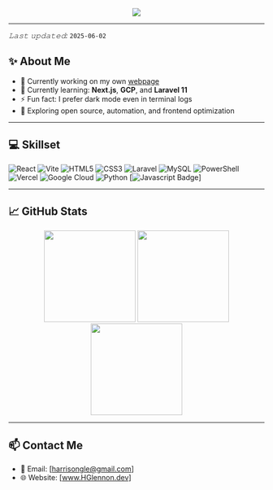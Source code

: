 <p align="center">
  <img src="https://readme-typing-svg.herokuapp.com?font=Fira+Code&size=24&duration=3000&pause=1000&center=true&width=435&lines=Hi+there+%F0%9F%91%8B;I'm+HGlennon;Welcome+to+my+GitHub+Profile!" />
</p>

---

<!-- AUTO-LAST-UPDATED -->
*𝙻𝚊𝚜𝚝 𝚞𝚙𝚍𝚊𝚝𝚎𝚍:* `2025-06-02`
<!-- /AUTO-LAST-UPDATED -->

## ✨ About Me

- 💼 Currently working on my own [webpage](https://www.HGlennon.dev)
- 🌱 Currently learning: **Next.js**, **GCP**, and **Laravel 11**
- ⚡ Fun fact: I prefer dark mode even in terminal logs
- 🔭 Exploring open source, automation, and frontend optimization

---

## 💻 Skillset
![React](https://img.shields.io/badge/react-%2320232a.svg?style=for-the-badge&logo=react&logoColor=%2361DAFB)
![Vite](https://img.shields.io/badge/vite-%23646CFF.svg?style=for-the-badge&logo=vite&logoColor=white)
![HTML5](https://img.shields.io/badge/html5-%23E34F26.svg?style=for-the-badge&logo=html5&logoColor=white)
![CSS3](https://img.shields.io/badge/css3-%231572B6.svg?style=for-the-badge&logo=css3&logoColor=white)
![Laravel](https://img.shields.io/badge/Laravel-11+-FF2D20?style=for-the-badge&logo=laravel)
![MySQL](https://img.shields.io/badge/MySQL-4479A1?style=for-the-badge&logo=mysql&logoColor=white)
![PowerShell](https://img.shields.io/badge/PowerShell-%235391FE.svg?style=for-the-badge&logo=powershell&logoColor=white)
![Vercel](https://img.shields.io/badge/vercel-%23000000.svg?style=for-the-badge&logo=vercel&logoColor=white)
![Google Cloud](https://img.shields.io/badge/GoogleCloud-%234285F4.svg?style=for-the-badge&logo=google-cloud&logoColor=white)
![Python](https://img.shields.io/badge/python-3670A0?style=for-the-badge&logo=python&logoColor=ffdd54)
[![Javascript Badge](https://img.shields.io/badge/-Javascript-F0DB4F?style=for-the-badge&labelColor=black&logo=javascript&logoColor=F0DB4F)]

---

## 📈 GitHub Stats

<p align="center">
  <img height="180em" src="https://github-readme-stats.vercel.app/api?username=HGlennon&show_icons=true&hide_border=true&theme=github_dark" />
  <img height="180em" src="https://github-readme-stats.vercel.app/api/top-langs/?username=HGlennon&layout=compact&hide_border=true&theme=github_dark" />
  <img height="180em" src="https://github-readme-streak-stats.herokuapp.com/?user=HGlennon&hide_border=true&theme=github_dark" />
</p>

---

## 📫 Contact Me

- 💌 Email: [harrisongle@gmail.com]
- 🌐 Website: [www.HGlennon.dev]
<!--
**HGlennon/HGlennon** is a ✨ _special_ ✨ repository because its *𝙻𝚊𝚜𝚝 𝚖𝚊𝚗𝚞𝚊𝚕𝚕𝚢 𝚞𝚙𝚍𝚊𝚝𝚎𝚍:* *𝙻𝚊𝚜𝚝 𝚖𝚊𝚗𝚞𝚊𝚕𝚕𝚢 𝚞𝚙𝚍𝚊𝚝𝚎𝚍:* *𝙻𝚊𝚜𝚝 𝚖𝚊𝚗𝚞𝚊𝚕𝚕𝚢 𝚞𝚙𝚍𝚊𝚝𝚎𝚍:* *𝙻𝚊𝚜𝚝 𝚖𝚊𝚗𝚞𝚊𝚕𝚕𝚢 𝚞𝚙𝚍𝚊𝚝𝚎𝚍:* *𝙻𝚊𝚜𝚝 𝚖𝚊𝚗𝚞𝚊𝚕𝚕𝚢 𝚞𝚙𝚍𝚊𝚝𝚎𝚍:* *𝙻𝚊𝚜𝚝 𝚖𝚊𝚗𝚞𝚊𝚕𝚕𝚢 𝚞𝚙𝚍𝚊𝚝𝚎𝚍:* *𝙻𝚊𝚜𝚝 𝚖𝚊𝚗𝚞𝚊𝚕𝚕𝚢 𝚞𝚙𝚍𝚊𝚝𝚎𝚍:* *𝙻𝚊𝚜𝚝 𝚖𝚊𝚗𝚞𝚊𝚕𝚕𝚢 𝚞𝚙𝚍𝚊𝚝𝚎𝚍:* *𝙻𝚊𝚜𝚝 𝚖𝚊𝚗𝚞𝚊𝚕𝚕𝚢 𝚞𝚙𝚍𝚊𝚝𝚎𝚍:* *𝙻𝚊𝚜𝚝 𝚖𝚊𝚗𝚞𝚊𝚕𝚕𝚢 𝚞𝚙𝚍𝚊𝚝𝚎𝚍:* *𝙻𝚊𝚜𝚝 𝚖𝚊𝚗𝚞𝚊𝚕𝚕𝚢 𝚞𝚙𝚍𝚊𝚝𝚎𝚍:* *𝙻𝚊𝚜𝚝 𝚖𝚊𝚗𝚞𝚊𝚕𝚕𝚢 𝚞𝚙𝚍𝚊𝚝𝚎𝚍:* *𝙻𝚊𝚜𝚝 𝚖𝚊𝚗𝚞𝚊𝚕𝚕𝚢 𝚞𝚙𝚍𝚊𝚝𝚎𝚍:* *𝙻𝚊𝚜𝚝 𝚖𝚊𝚗𝚞𝚊𝚕𝚕𝚢 𝚞𝚙𝚍𝚊𝚝𝚎𝚍:* *𝙻𝚊𝚜𝚝 𝚖𝚊𝚗𝚞𝚊𝚕𝚕𝚢 𝚞𝚙𝚍𝚊𝚝𝚎𝚍:* *𝙻𝚊𝚜𝚝 𝚖𝚊𝚗𝚞𝚊𝚕𝚕𝚢 𝚞𝚙𝚍𝚊𝚝𝚎𝚍:* *𝙻𝚊𝚜𝚝 𝚖𝚊𝚗𝚞𝚊𝚕𝚕𝚢 𝚞𝚙𝚍𝚊𝚝𝚎𝚍:* *𝙻𝚊𝚜𝚝 𝚖𝚊𝚗𝚞𝚊𝚕𝚕𝚢 𝚞𝚙𝚍𝚊𝚝𝚎𝚍:* `2025-06-02` (this file) appears on your GitHub profile.

Here are some ideas to get you started:

- 🔭 I’m currently working on ...
- 🌱 I’m currently learning ...
- 👯 I’m looking to collaborate on ...
- 🤔 I’m looking for help with ...
- 💬 Ask me about ...
- 📫 How to reach me: ...
- 😄 Pronouns: ...
- ⚡ Fun fact: ...
-->
